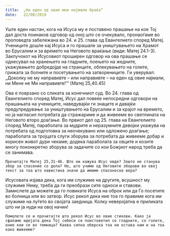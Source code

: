 ```yaml
---
title:  „На еден од овие мои најмали браќа“
date:   22/08/2019
---
```


Уште еден настан, кога на Исуса му е поставено прашање на кое Тој дал доста поинаков одговор од оној што се очекувало, пронаоѓаме во проповедта забележана во 24. и 25. глава од Евангелието според Матеј. Учениците дошле кај Исуса и го прашале за уништувањето на Храмот во Ерусалим и за времето на Неговото враќање (види: Матеј 24.1-3). Заклучокот на Исусовиот проширен одговор на ова прашање се однесувал на хранењето на гладните, поењето на жедните, укажувањето добредојде на странците, облекувањето на голите, грижата за болните и посетувањето на затворениците. Ги уверувал: „Доколку не му направивте – или направивте – на еден од овие најмали, ни Мене не Ми направивте!’“ (Матеј 25,40.45)

Ова е поврзано со сликата за конечниот суд. Во 24. глава од Евангелието според Матеј, Исус дал повеќе непосредни одговори на прашањата на учениците, наведувајќи ги знаците и давајќи предупредување за уништувањето на Ерусалим и за крајот на времето, но ја нагласил потребата да стражариме и да живееме во светлината на Неговото второ доаѓање. Во првиот дел од 25. глава на Евангелието според Матеј, параболата за мудрите и неразумните девојки укажува на потребата од подготовка за неочекувано или одложено доаѓање; параболата за тројцата слуги зборува за потребата да живееме добар и корисен живот дури чекаме; додека параболата за овците и козите многу поконкретно зборува за задачите со кои Божјиот народ треба да се занимава.

`Прочитајте Матеј 25,31-46. Што ни кажува Исус овде? Зошто не станува збор за спасение со дела? Но, што учиме од Неговите зборови во овој текст за тоа што навистина значи да имаме спасоносна вера?`

Исусовата изјава дека, кога им служиме на другите, всушност му служиме Нему, треба да ги преобрази сите односи и ставови. Замислете да можете да го повикате Исуса на оброк или да Го посетите во болница или во затвор. Исус рекол дека ние тоа го правиме кога им служиме на луѓето во својата заедница. Колку неверојатна е приликата што ни ја нуди на овој начин!

`Помолете се и прочитајте што рекол Исус во овие стихови. Како ја сфаќаме идејата дека Тој себеси се поистоветил со гладните, со голи­те, оние кои се во темница? Каква силна обврска тоа ни остава нам и на тоа како живееме?`
